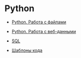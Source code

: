 # Python

* [Python. Работа с файлами](./file_processing.ipynb)
* [Python. Работа с веб-данными](./web_data_processing.ipynb)
* [SQL](./SQL_.ipynb)

* [Шаблоны кода](./samples)